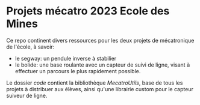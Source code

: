 # Projets mécatro 2023 Ecole des Mines 

Ce repo continent divers ressources pour les deux projets de mécatronique de l'école, à savoir:

 - le segway: un pendule inverse à stabilier
 - le bolide: une base roulante avec un capteur de suivi de ligne, visant à effectuer un parcours le plus rapidement possible.

Le dossier *code* contient la bibliothèque *MecatroUtils*, base de tous les projets à distribuer aux élèves, ainsi qu'une librairie custom pour le capteur suiveur de ligne.
